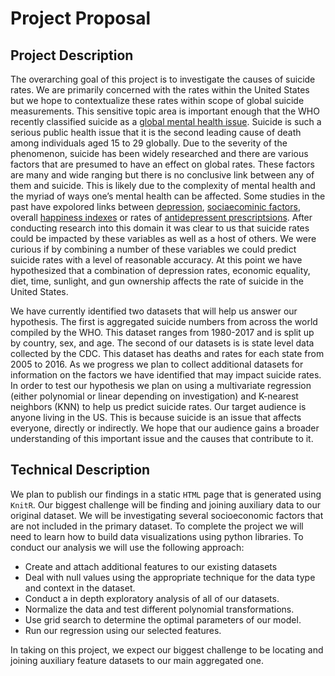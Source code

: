 # Project Proposal

## Project Description

The overarching goal of this project is to investigate the causes of suicide rates. We are primarily concerned with the rates within the United States but we hope to contextualize these rates within scope of global suicide measurements. This sensitive topic area is important enough that the WHO recently classified suicide as a [global mental health issue](https://www.ncbi.nlm.nih.gov/pmc/articles/PMC5454768/). Suicide is such a serious public health issue that it is the second leading cause of death among individuals aged 15 to 29 globally. Due to the severity of the phenomenon, suicide has been widely researched and there are various factors that are presumed to have an effect on global rates. These factors are many and wide ranging but there is no conclusive link between any of them and suicide. This is likely due to the complexity of mental health and the myriad of ways one’s mental health can be affected. Some studies in the past have expolored links between [depression](https://www.ncbi.nlm.nih.gov/pmc/articles/PMC3330161/), [sociaecominic factors](https://www.ncbi.nlm.nih.gov/pmc/articles/PMC5454768/),  overall [happiness indexes](https://www.researchgate.net/publication/228462399_Dark_Contrasts_The_Paradox_of_High_Rates_of_Suicide_in_Happy_Places) or rates of [antidepressent prescriptsions](https://ajp.psychiatryonline.org/doi/abs/10.1176/ajp.2006.163.11.1898). After conducting research into this domain it was clear to us that suicide rates could be impacted by these variables as well as a host of others. We were curious if by combining a number of these variables we could predict suicide rates with a level of reasonable accuracy. At this point we have hypothesized that a combination of depression rates, economic equality, diet, time, sunlight, and gun ownership affects the rate of suicide in the United States.  

We have currently identified two datasets that will help us answer our hypothesis. The first is aggregated suicide numbers from across the world compiled by the WHO. This dataset ranges from 1980-2017 and is split up by country, sex, and age. The second of our datasets is is state level data collected by the CDC. This dataset has deaths and rates for each state from 2005 to 2016. As we progress we plan to collect additional datasets for information on the factors we have identified that may impact suicide rates. In order to test our hypothesis we plan on using a multivariate regression (either polynomial or linear depending on investigation) and K-nearest neighbors (KNN) to help us predict suicide rates. Our target audience is anyone living in the US. This is because suicide is an issue that affects everyone, directly or indirectly. We hope that our audience gains a broader understanding of this important issue and the causes that contribute to it. 

## Technical Description

We plan to publish our findings in a static `HTML` page that is generated using `KnitR`. Our biggest challenge will be finding and joining auxiliary data to our original dataset. We will be investigating several socioeconomic factors that are not included in the primary dataset. To complete the project we will need to learn how to build data visualizations using python libraries. To conduct our analysis we will use the following approach:

- Create and attach additional features to our existing datasets
- Deal with null values using the appropriate technique for the data type and context in the dataset.
- Conduct a in depth exploratory analysis of all of our datasets.
- Normalize the data and test different polynomial transformations.
- Use grid search to determine the optimal parameters of our model.
- Run our regression using our selected features.

In taking on this project, we expect our biggest challenge to be locating and joining auxiliary feature datasets to our main aggregated one.
